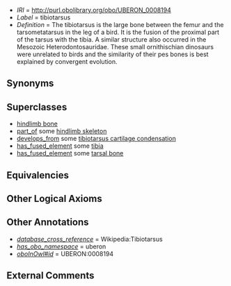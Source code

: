  * *IRI* = http://purl.obolibrary.org/obo/UBERON_0008194
 * *Label* = tibiotarsus
 * *Definition* = The tibiotarsus is the large bone between the femur and the tarsometatarsus in the leg of a bird. It is the fusion of the proximal part of the tarsus with the tibia. A similar structure also occurred in the Mesozoic Heterodontosauridae. These small ornithischian dinosaurs were unrelated to birds and the similarity of their pes bones is best explained by convergent evolution.

## Synonyms


## Superclasses

 * [hindlimb bone](../../UBERON/64/UBERON_0003464.md)
 * [part_of](../../BFO/50/BFO_0000050.md) some [hindlimb skeleton](../../UBERON/41/UBERON_0001441.md)
 * [develops_from](../../RO/02/RO_0002202.md) some [tibiotarsus cartilage condensation](../../UBERON/02/UBERON_0010902.md)
 * [has_fused_element](../../RO/74/RO_0002374.md) some [tibia](../../UBERON/79/UBERON_0000979.md)
 * [has_fused_element](../../RO/74/RO_0002374.md) some [tarsal bone](../../UBERON/47/UBERON_0001447.md)

## Equivalencies


## Other Logical Axioms


## Other Annotations

 * *[database_cross_reference](../../ef/oboInOwl#hasDbXref.md)* = Wikipedia:Tibiotarsus
 * *[has_obo_namespace](../../ce/oboInOwl#hasOBONamespace.md)* = uberon
 * *[oboInOwl#id](../../id/oboInOwl#id.md)* = UBERON:0008194

## External Comments

